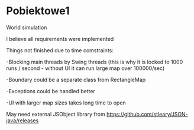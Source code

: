 # Pobiektowe1
World simulation

I believe all requirements were implemented


Things not finished due to time comstraints:

-Blocking main threads by Swing threads (this is why it is locked to 1000 runs / second - without UI it can run large map over 100000/sec)

-Boundary could be a separate class from RectangleMap

-Exceptions could be handled better

-UI with larger map sizes takes long time to open


May need external JSObject library from https://github.com/stleary/JSON-java/releases
